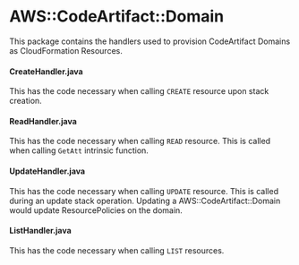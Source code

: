 # AWS::CodeArtifact::Domain

This package contains the handlers used to provision CodeArtifact Domains
as CloudFormation Resources.

#### CreateHandler.java
This has the code necessary when calling `CREATE` resource upon stack creation.
#### ReadHandler.java
This has the code necessary when calling `READ` resource. This is called when calling
`GetAtt` intrinsic function.
#### UpdateHandler.java
This has the code necessary when calling `UPDATE` resource. This is called during an update
stack operation. Updating a AWS::CodeArtifact::Domain would update ResourcePolicies on the domain.
#### ListHandler.java
This has the code necessary when calling `LIST` resources.

